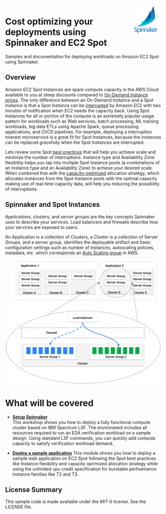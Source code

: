 <img align="right" width="100" src="images/spinnaker.png">

# Cost optimizing your deployments using Spinnaker and EC2 Spot

Samples and documentation for deploying workloads on Amazon EC2 Spot using Spinnaker.

## Overview

Amazon EC2 Spot Instances are spare compute capacity in the AWS Cloud available to you at steep discounts compared to [On-Demand Instance prices](https://aws.amazon.com/ec2/pricing/on-demand/). The only difference between an On-Demand Instance and a Spot Instance is that a Spot Instance can be [interrupted](https://docs.aws.amazon.com/AWSEC2/latest/UserGuide/spot-interruptions.html) by Amazon EC2 with two minutes of notification when EC2 needs the capacity back. Using Spot Instances for all or portion of the compute is an extremely popular usage pattern for workloads such as Web services, batch processing, ML training workloads, big data ETLs using Apache Spark, queue processing applications, and CI/CD pipelines. For example, deploying a interruption tolerant microservice is a great fit for Spot Instances, because the instances can be replaced gracefully when the Spot Instances are interrupted. 

Lets review some Spot [best practices](https://docs.aws.amazon.com/AWSEC2/latest/UserGuide/spot-best-practices.html) that will help you achieve scale and minimize the number of interruptions. Instance type and Availability Zone flexibility helps you tap into multiple Spot Instance pools (a combinations of an Instance type and an Availability Zone) to achieve your desired scale. When combined that with the [capacity-optimized](https://aws.amazon.com/blogs/aws/capacity-optimized-spot-instance-allocation-in-action-at-mobileye-and-skyscanner/) allocation strategy, which allocates instances from the Spot Instance pools with the optimal capacity making use of real-time capacity data, will help you reducing the possibility of interruptions.

## Spinnaker and Spot Instances

*Applications*, *clusters*, and *server groups* are the key concepts Spinnaker uses to describe your services. Load balancers and firewalls describe how your services are exposed to users. 

An Application is a collection of Clusters, a Cluster is a collection of Server Groups, and a server group, identifies the deployable artifact and basic configuration settings such as number of instances, autoscaling policies, metadata, etc. which corresponds an [Auto Scaling group](https://docs.aws.amazon.com/autoscaling/ec2/userguide/AutoScalingGroup.html) in AWS.


![spinnaker-concepts](images/spinnaker-concepts.png "spinnaker-concepts")

# What will be covered

- [**Setup Spinnaker**](spinnaker-setup.md)  
This workshop shows you how to deploy a fully functional compute cluster based on IBM Spectrum LSF.  The environment includes all resources required to run an EDA verification workload on a sample design. Using standard LSF commands, you can quickly add compute capacity to satisfy verification workload demand.

- [**Deploy a sample application**](deploy-demo-app-using-spinnaker.md)
This module shows you how to deploy a sample web application on EC2 Spot following the Spot best practices like Instance flexibility and capacity oprimized allocation strategy while using the unlimited cpu credit specification for burstable perfoemance instance families like T2 and T3.


## License Summary

This sample code is made available under the MIT-0 license. See the LICENSE file.
